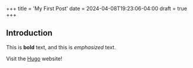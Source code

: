 +++
title = 'My First Post'
date = 2024-04-08T19:23:06-04:00
draft = true
+++
## Introduction

This is **bold** text, and this is *emphasized* text.

Visit the [Hugo](https://gohugo.io) website!